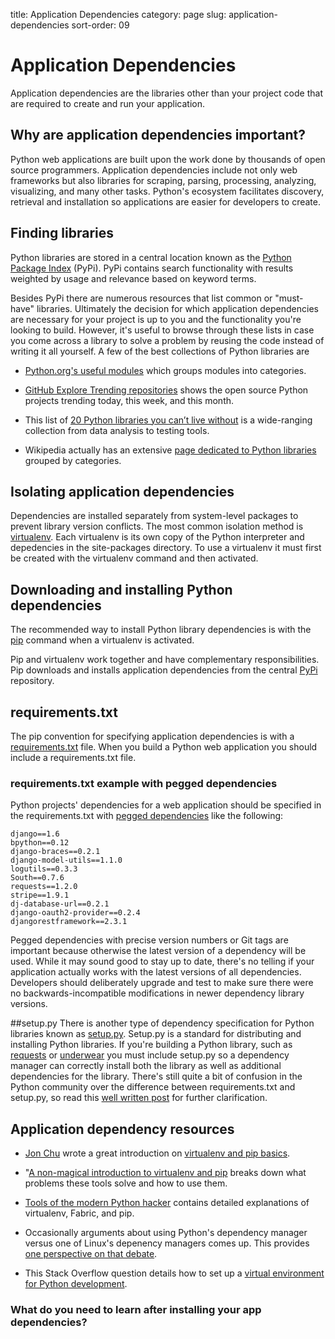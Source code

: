 title: Application Dependencies
category: page
slug: application-dependencies
sort-order: 09


# Application Dependencies
Application dependencies are the libraries other than your project code
that are required to create and run your application. 


## Why are application dependencies important?
Python web applications are built upon the work done by thousands of open
source programmers. Application dependencies include not only web frameworks but
also libraries for scraping, parsing, processing, analyzing, visualizing, 
and many other tasks. Python's ecosystem facilitates discovery, retrieval and 
installation so applications are easier for developers to create.


## Finding libraries
Python libraries are stored in a central location known as the 
[Python Package Index](https://pypi.python.org/pypi) (PyPi). PyPi contains
search functionality with results weighted by usage and relevance based on
keyword terms.

Besides PyPi there are numerous resources that list common or "must-have" 
libraries. Ultimately the decision for which application dependencies are
necessary for your project is up to you and the functionality you're looking
to build. However, it's useful to browse through these lists in case you come 
across a library to solve a problem by reusing the code instead of writing it
all yourself. A few of the best collections of Python libraries are

* [Python.org's useful modules](https://wiki.python.org/moin/UsefulModules)
  which groups modules into categories.

* [GitHub Explore Trending repositories](https://github.com/trending?l=python)
  shows the open source Python projects trending today, this week, and this 
  month.

* This list of [20 Python libraries you can’t live without](http://freepythontips.wordpress.com/2013/07/30/20-python-libraries-you-cant-live-without/)
  is a wide-ranging collection from data analysis to testing tools.

* Wikipedia actually has an extensive 
  [page dedicated to Python libraries](http://en.wikipedia.org/wiki/List_of_Python_software) 
  grouped by categories.
  

## Isolating application dependencies
Dependencies are installed separately from system-level packages to prevent 
library version conflicts. The most common isolation method is 
[virtualenv](http://www.virtualenv.org/en/latest/). Each virtualenv is its
own copy of the Python interpreter and depedencies in the site-packages
directory. To use a virtualenv it must first be created with the virtualenv
command and then activated.


## Downloading and installing Python dependencies
The recommended way to install Python library dependencies is with the 
[pip](http://www.pip-installer.org/en/latest/) command when a virtualenv
is activated.

Pip and virtualenv work together and have complementary responsibilities.
Pip downloads and installs application dependencies from the central
[PyPi](https://pypi.python.org/pypi) repository. 


## requirements.txt
The pip convention for specifying application dependencies is with a 
[requirements.txt](http://www.pip-installer.org/en/1.4.1/cookbook.html#requirements-files)
file. When you build a Python web application you should include a 
requirements.txt file. 


### requirements.txt example with pegged dependencies
Python projects' dependencies for a web application should be specified in the
requirements.txt with 
[pegged dependencies](https://devcenter.heroku.com/articles/python-pip) like
the following:

    django==1.6
    bpython==0.12
    django-braces==0.2.1
    django-model-utils==1.1.0
    logutils==0.3.3
    South==0.7.6
    requests==1.2.0
    stripe==1.9.1
    dj-database-url==0.2.1
    django-oauth2-provider==0.2.4
    djangorestframework==2.3.1

Pegged dependencies with precise version numbers or Git tags are important 
because otherwise the latest version of a dependency will be used. While
it may sound good to stay up to date, there's no telling if your application
actually works with the latest versions of all dependencies. Developers should 
deliberately upgrade and test to make sure there were no backwards-incompatible
modifications in newer dependency library versions.


##setup.py
There is another type of dependency specification for Python libraries
known as 
[setup.py](http://stackoverflow.com/questions/1471994/what-is-setup-py).
Setup.py is a standard for distributing and installing Python libraries.
If you're building a Python library, such as 
[requests](http://www.python-requests.org/en/latest/) or
[underwear](https://github.com/makaimc/underwear) you must include setup.py
so a dependency manager can correctly install both the library as well as
additional dependencies for the library. There's still quite a bit of 
confusion in the Python community over the difference between 
requirements.txt and setup.py, so read this 
[well written post](https://caremad.io/blog/setup-vs-requirement/) for
further clarification.


## Application dependency resources
* [Jon Chu](https://twitter.com/jonathanchu) wrote a great introduction on 
  [virtualenv and pip basics](http://www.jontourage.com/2011/02/09/virtualenv-pip-basics/).

* "[A non-magical introduction to virtualenv and pip](http://dabapps.com/blog/introduction-to-pip-and-virtualenv-python/) 
  breaks down what problems these tools solve and how to use them.

* [Tools of the modern Python hacker](http://www.clemesha.org/blog/modern-python-hacker-tools-virtualenv-fabric-pip/) 
  contains detailed explanations of virtualenv, Fabric, and pip.

* Occasionally arguments about using Python's dependency manager versus
  one of Linux's depenency managers comes up. This provides
  [one perspective on that debate](http://notes.pault.ag/debian-python/).

* This Stack Overflow question details how to set up a 
  [virtual environment for Python development](http://askubuntu.com/questions/244641/how-to-set-up-and-use-a-virtual-python-environment-in-ubuntu).


### What do you need to learn after installing your app dependencies?
